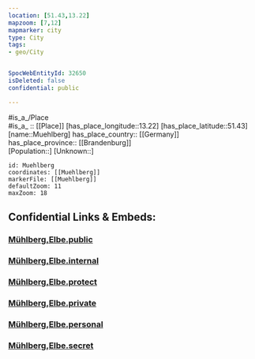```yaml
---
location: [51.43,13.22] 
mapzoom: [7,12] 
mapmarker: city 
type: City
tags:
- geo/City


SpocWebEntityId: 32650
isDeleted: false
confidential: public

---
```

#is_a_/Place  
#is_a_ :: [[Place]] 
[has_place_longitude::13.22] 
[has_place_latitude::51.43] 
[name::Muehlberg] 
has_place_country:: [[Germany]]  
has_place_province:: [[Brandenburg]]  
[Population::] 
[Unknown::] 


```leaflet
id: Muehlberg
coordinates: [[Muehlberg]] 
markerFile: [[Muehlberg]] 
defaultZoom: 11 
maxZoom: 18
```


## Confidential Links & Embeds: 

### [Mühlberg,Elbe.public](/_public/\Earth\Continent\Europe\Europe~Central\Germany\Germany~East\Brandenburg\counties~Brandenburg\Elbe-Elster\cities~Elbe-ElsterMühlberg,Elbe.public.md) 

### [Mühlberg,Elbe.internal](/_internal/\Earth\Continent\Europe\Europe~Central\Germany\Germany~East\Brandenburg\counties~Brandenburg\Elbe-Elster\cities~Elbe-ElsterMühlberg,Elbe.internal.md) 

### [Mühlberg,Elbe.protect](/_protect/\Earth\Continent\Europe\Europe~Central\Germany\Germany~East\Brandenburg\counties~Brandenburg\Elbe-Elster\cities~Elbe-ElsterMühlberg,Elbe.protect.md) 

### [Mühlberg,Elbe.private](/_private/\Earth\Continent\Europe\Europe~Central\Germany\Germany~East\Brandenburg\counties~Brandenburg\Elbe-Elster\cities~Elbe-ElsterMühlberg,Elbe.private.md) 

### [Mühlberg,Elbe.personal](/_personal/\Earth\Continent\Europe\Europe~Central\Germany\Germany~East\Brandenburg\counties~Brandenburg\Elbe-Elster\cities~Elbe-ElsterMühlberg,Elbe.personal.md) 

### [Mühlberg,Elbe.secret](/_secret/\Earth\Continent\Europe\Europe~Central\Germany\Germany~East\Brandenburg\counties~Brandenburg\Elbe-Elster\cities~Elbe-ElsterMühlberg,Elbe.secret.md)

